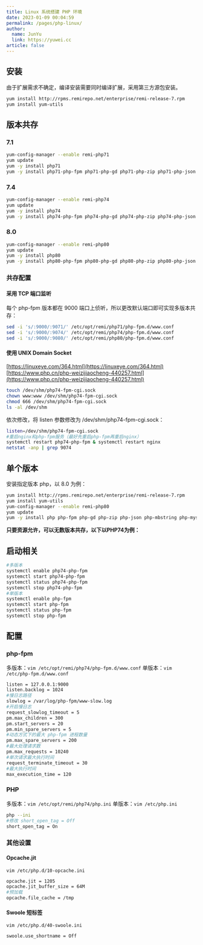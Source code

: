 ```yaml
---
title: Linux 系统搭建 PHP 环境
date: 2023-01-09 00:04:59
permalink: /pages/php-linux/
author: 
  name: JunYu
  link: https://yuwei.cc
article: false
---
```

## 安装
由于扩展需求不确定，编译安装需要同时编译扩展，采用第三方源包安装。
```bash
yum install http://rpms.remirepo.net/enterprise/remi-release-7.rpm
yum install yum-utils
```
## 版本共存
### 7.1
```bash
yum-config-manager --enable remi-php71
yum update 
yum -y install php71
yum -y install php71-php-fpm php71-php-gd php71-php-zip php71-php-json php71-php-mbstring php71-php-mysqlnd php71-php-xml php71-php-xmlrpc php71-php-opcache php71-php-swoole php71-php-redis
```
### 7.4
```bash
yum-config-manager --enable remi-php74
yum update 
yum -y install php74
yum -y install php74-php-fpm php74-php-gd php74-php-zip php74-php-json php74-php-mbstring php74-php-mysqlnd php74-php-xml php74-php-xmlrpc php74-php-opcache php74-php-swoole php74-php-redis
```
### 8.0
```bash
yum-config-manager --enable remi-php80
yum update 
yum -y install php80
yum -y install php80-php-fpm php80-php-gd php80-php-zip php80-php-json php80-php-mbstring php80-php-mysqlnd php80-php-xml php80-php-xmlrpc php80-php-opcache php80-php-swoole php80-php-redis
```
### 共存配置
#### 采用 TCP 端口监听
每个 php-fpm 版本都在 9000 端口上侦听，所以更改默认端口即可实现多版本共存：
```bash
sed -i 's/:9000/:9071/' /etc/opt/remi/php71/php-fpm.d/www.conf
sed -i 's/:9000/:9074/' /etc/opt/remi/php74/php-fpm.d/www.conf
sed -i 's/:9000/:9080/' /etc/opt/remi/php80/php-fpm.d/www.conf
```
#### 使用 UNIX Domain Socket
[https://linuxeye.com/364.html](https://linuxeye.com/364.html)
[https://www.php.cn/php-weizijiaocheng-440257.html](https://www.php.cn/php-weizijiaocheng-440257.html)
```bash
touch /dev/shm/php74-fpm-cgi.sock
chown www:www /dev/shm/php74-fpm-cgi.sock
chmod 666 /dev/shm/php74-fpm-cgi.sock
ls -al /dev/shm
```
依次修改，将 listen 参数修改为 /dev/shm/php74-fpm-cgi.sock：
```bash
listen=/dev/shm/php74-fpm-cgi.sock
#重启nginx和php-fpm服务（最好先重启php-fpm再重启nginx）
systemctl restart php74-php-fpm & systemctl restart nginx
netstat -anp | grep 9074
```
## 单个版本
安装指定版本 php，以 8.0 为例：
```bash
yum install http://rpms.remirepo.net/enterprise/remi-release-7.rpm
yum install yum-utils
yum-config-manager --enable remi-php80
yum update 
yum -y install php php-fpm php-gd php-zip php-json php-mbstring php-mysqlnd php-xml php-xmlrpc php-opcache php-redis php-bcmath php-swoole
```
**只要资源允许，可以无数版本共存，以下以PHP74为例：**
## 启动相关
```bash
#多版本
systemctl enable php74-php-fpm
systemctl start php74-php-fpm
systemctl status php74-php-fpm
systemctl stop php74-php-fpm
#单版本
systemctl enable php-fpm
systemctl start php-fpm
systemctl status php-fpm
systemctl stop php-fpm
```
## 配置
### php-fpm
多版本：`vim /etc/opt/remi/php74/php-fpm.d/www.conf`
单版本：`vim /etc/php-fpm.d/www.conf`
```bash
listen = 127.0.0.1:9000
listen.backlog = 1024
#慢日志路径
slowlog = /var/log/php-fpm/www-slow.log
#开启慢日志
request_slowlog_timeout = 5
pm.max_children = 300
pm.start_servers = 20
pm.min_spare_servers = 5
#动态方式下的最大 php-fpm 进程数量
pm.max_spare_servers = 200
#最大处理请求数
pm.max_requests = 10240
#单次请求最大执行时间
request_terminate_timeout = 30
#最大执行时间
max_execution_time = 120
```
### PHP
多版本：`vim /etc/opt/remi/php74/php.ini`
单版本：`vim /etc/php.ini`
```bash
php --ini
#修改 short_open_tag = Off 
short_open_tag = On
```
### 其他设置
#### Opcache.jit
`vim /etc/php.d/10-opcache.ini`
```bash
opcache.jit = 1205
opcache.jit_buffer_size = 64M
#预加载
opcache.file_cache = /tmp
```
#### Swoole 短标签
`vim /etc/php.d/40-swoole.ini`
```bash
swoole.use_shortname = Off
```
